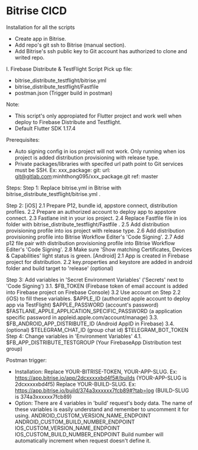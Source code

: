 # Bitrise CICD

Installation for all the scripts

- Create app in Bitrise.
- Add repo's git ssh to Bitrise (manual section).
- Add Bitrise's ssh public key to Git account has authorized to clone and writed repo.

I. Firebase Distribute & TestFlight Script
Pick up file:
- bitrise_distribute_testflight/bitrise.yml
- bitrise_distribute_testflight/Fastfile
- postman.json (Trigger build in postman)

Note: 
- This script's only appropiated for Flutter project and work well when deploy to Firebase Distribute and Testflight.
- Default Flutter SDK 1.17.4

Prerequisites:
- Auto signing config in ios project will not work. Only running when ios project is added distribution provisioning with release type.
- Private packages/libraries with specifed url path point to Git services must be SSH.
    Ex: 
    xxx_package:
        git:
          url: git@gitlab.com:minhthong095/xxx_package.git
          ref: master

Steps:
Step 1: Replace bitrise.yml in Bitrise with bitrise_distribute_testflight/bitrise.yml .

Step 2:
[iOS]
 2.1 Prepare P12, bundle id, appstore connect, distribution profiles.
 2.2 Prepare an authorized account to deploy app to appstore connect.
 2.3 Fastlane init in your ios project.
 2.4 Replace Fastfile file in ios folder with bitrise_distribute_testflight/Fastfile .
 2.5 Add distribution provisioning profile into ios project with release type.
 2.6 Add distribution provisioning profile into Bitrise Workflow Editer's 'Code Signing'.
 2.7 Add p12 file pair with distribution provisioning profile into Bitrise Workflow Editer's 'Code Signing'.
 2.8 Make sure 'Show matching Certificates, Devices & Capabilities' light status is green.
[Android]
 2.1 App is created in Firebase project for distribution.
 2.2 key.properties and keystore are added in android folder and build target to 'release' (optional)

Step 3: Add variables in 'Secret Environment Variables' ('Secrets' next to 'Code Signing')
    3.1. $FB_TOKEN (Firebase token of email account is added into Firebase project on Firebase Console)
    3.2 Use account on Step 2.2 (iOS) to fill these variables.
        $APPLE_ID (authorized apple account to deploy app via TestFlight)
        $APPLE_PASSWORD (account's password)
        $FASTLANE_APPLE_APPLICATION_SPECIFIC_PASSWORD (a application specific password in appleid.apple.com/account/manage)
    3.3. $FB_ANDROID_APP_DISTRIBUTE_ID (Android AppID in Firebase)
    3.4. (optional)
        $TELEGRAM_CHAT_ID (group chat id)
        $TELEGRAM_BOT_TOKEN
Step 4: Change variables in 'Environment Variables'
    4.1. $FB_APP_DISTRIBUTE_TESTGROUP (Your FirebaseApp Distribution test group)

Postman trigger:
- Installation:
    Replace YOUR-BITRISE-TOKEN, YOUR-APP-SLUG.
    Ex: https://app.bitrise.io/app/2dcxxxxxbd4f5#/builds (YOUR-APP-SLUG is 2dcxxxxxbd4f5)
    Replace YOUR-BUILD-SLUG.
    Ex: https://app.bitrise.io/build/374a3xxxxxx7fcb89#?tab=log (BUILD-SLUG is 374a3xxxxxx7fcb89)
- Option: There are 4 variables in 'build' request's body data. The name of these variables is easily understand and remember to uncomment it for using.
    ANDROID_CUSTOM_VERSION_NAME_ENDPOINT
    ANDROID_CUSTOM_BUILD_NUMBER_ENDPOINT
    IOS_CUSTOM_VERSION_NAME_ENDPOINT
    IOS_CUSTOM_BUILD_NUMBER_ENDPOINT
Build number will automatically increment when request doesn't define it.
